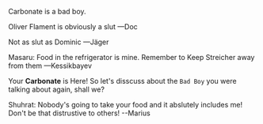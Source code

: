 Carbonate is a bad boy.

Oliver Flament is obviously a slut —Doc

Not as slut as Dominic —Jäger

Masaru: Food in the refrigerator is mine. Remember to Keep Streicher away from them —Kessikbayev



Your **Carbonate** is Here! So let's disscuss about the `Bad Boy` you were talking about again, shall we?

Shuhrat: Nobody's going to take your food and it abslutely includes me! Don't be that distrustive to others! --Marius